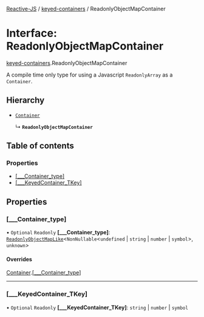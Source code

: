 [Reactive-JS](../README.md) / [keyed-containers](../modules/keyed_containers.md) / ReadonlyObjectMapContainer

# Interface: ReadonlyObjectMapContainer

[keyed-containers](../modules/keyed_containers.md).ReadonlyObjectMapContainer

A compile time only type for using a Javascript `ReadonlyArray` as a `Container`.

## Hierarchy

- [`Container`](containers.Container.md)

  ↳ **`ReadonlyObjectMapContainer`**

## Table of contents

### Properties

- [[\_\_\_Container\_type]](keyed_containers.ReadonlyObjectMapContainer.md#[___container_type])
- [[\_\_\_KeyedContainer\_TKey]](keyed_containers.ReadonlyObjectMapContainer.md#[___keyedcontainer_tkey])

## Properties

### [\_\_\_Container\_type]

• `Optional` `Readonly` **[\_\_\_Container\_type]**: [`ReadonlyObjectMapLike`](../modules/keyed_containers.md#readonlyobjectmaplike)<`NonNullable`<`undefined` \| `string` \| `number` \| `symbol`\>, `unknown`\>

#### Overrides

[Container](containers.Container.md).[[___Container_type]](containers.Container.md#[___container_type])

___

### [\_\_\_KeyedContainer\_TKey]

• `Optional` `Readonly` **[\_\_\_KeyedContainer\_TKey]**: `string` \| `number` \| `symbol`
